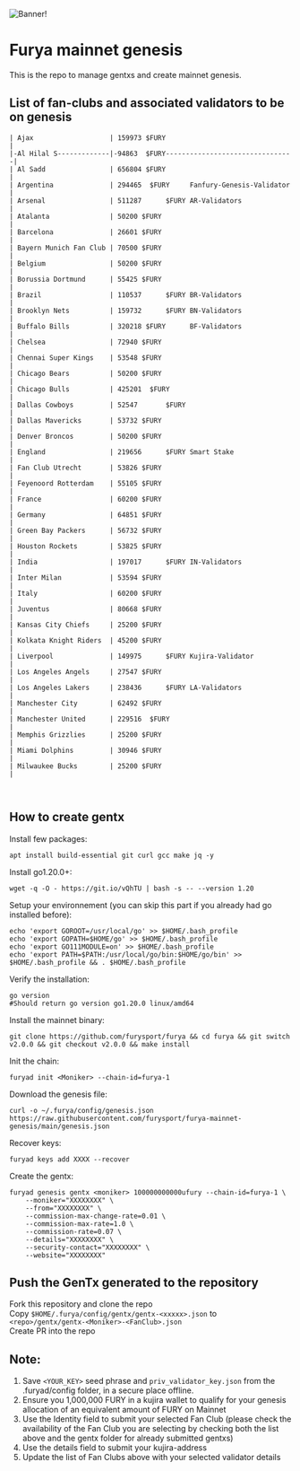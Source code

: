 ![Banner!](assets/loading.png)

# Furya mainnet genesis

This is the repo to manage gentxs and create mainnet genesis.

## List of fan-clubs and associated validators to be on genesis

```
| Ajax                   | 159973 $FURY                                |
|-Al Hilal S-------------|-94863  $FURY--------------------------------|
| Al Sadd                | 656804 $FURY                                |
| Argentina              | 294465  $FURY     Fanfury-Genesis-Validator |
| Arsenal                | 511287      $FURY AR-Validators             |
| Atalanta               | 50200 $FURY                                 |
| Barcelona              | 26601 $FURY                                 |
| Bayern Munich Fan Club | 70500 $FURY                                 |
| Belgium                | 50200 $FURY                                 |
| Borussia Dortmund      | 55425 $FURY                                 |
| Brazil                 | 110537      $FURY BR-Validators             |
| Brooklyn Nets          | 159732      $FURY BN-Validators             |
| Buffalo Bills          | 320218 $FURY      BF-Validators             |
| Chelsea                | 72940 $FURY                                 |
| Chennai Super Kings    | 53548 $FURY                                 |
| Chicago Bears          | 50200 $FURY                                 |
| Chicago Bulls          | 425201  $FURY                               |
| Dallas Cowboys         | 52547       $FURY                           |
| Dallas Mavericks       | 53732 $FURY                                 |
| Denver Broncos         | 50200 $FURY                                 |
| England                | 219656      $FURY Smart Stake               |
| Fan Club Utrecht       | 53826 $FURY                                 |
| Feyenoord Rotterdam    | 55105 $FURY                                 |
| France                 | 60200 $FURY                                 |
| Germany                | 64851 $FURY                                 |
| Green Bay Packers      | 56732 $FURY                                 |
| Houston Rockets        | 53825 $FURY                                 |
| India                  | 197017      $FURY IN-Validators             |
| Inter Milan            | 53594 $FURY                                 |
| Italy                  | 60200 $FURY                                 |
| Juventus               | 80668 $FURY                                 |
| Kansas City Chiefs     | 25200 $FURY                                 |
| Kolkata Knight Riders  | 45200 $FURY                                 |
| Liverpool              | 149975      $FURY Kujira-Validator          |
| Los Angeles Angels     | 27547 $FURY                                 |
| Los Angeles Lakers     | 238436      $FURY LA-Validators             |
| Manchester City        | 62492 $FURY                                 |
| Manchester United      | 229516  $FURY                               |
| Memphis Grizzlies      | 25200 $FURY                                 |
| Miami Dolphins         | 30946 $FURY                                 |
| Milwaukee Bucks        | 25200 $FURY                                 |



```

## How to create gentx

Install few packages:

```shell
apt install build-essential git curl gcc make jq -y
```

Install go1.20.0+:

```shell
wget -q -O - https://git.io/vQhTU | bash -s -- --version 1.20
```

Setup your environnement (you can skip this part if you already had go installed before):

```shell
echo 'export GOROOT=/usr/local/go' >> $HOME/.bash_profile
echo 'export GOPATH=$HOME/go' >> $HOME/.bash_profile
echo 'export GO111MODULE=on' >> $HOME/.bash_profile
echo 'export PATH=$PATH:/usr/local/go/bin:$HOME/go/bin' >> $HOME/.bash_profile && . $HOME/.bash_profile
```

Verify the installation:

```shell
go version
#Should return go version go1.20.0 linux/amd64
```

Install the mainnet binary:

```shell
git clone https://github.com/furysport/furya && cd furya && git switch v2.0.0 && git checkout v2.0.0 && make install
```

Init the chain:

```shell
furyad init <Moniker> --chain-id=furya-1
```

Download the genesis file:

```shell
curl -o ~/.furya/config/genesis.json https://raw.githubusercontent.com/furysport/furya-mainnet-genesis/main/genesis.json
```
Recover keys:

```shell
furyad keys add XXXX --recover 
```
Create the gentx:

```shell
furyad genesis gentx <moniker> 100000000000ufury --chain-id=furya-1 \
    --moniker="XXXXXXXX" \
    --from="XXXXXXXX" \
    --commission-max-change-rate=0.01 \
    --commission-max-rate=1.0 \
    --commission-rate=0.07 \
    --details="XXXXXXXX" \
    --security-contact="XXXXXXXX" \
    --website="XXXXXXXX"
```

## Push the GenTx generated to the repository

Fork this repository and clone the repo    
Copy `$HOME/.furya/config/gentx/gentx-<xxxxx>.json` to `<repo>/gentx/gentx-<Moniker>-<FanClub>.json`  
Create PR into the repo

##

##

## Note:

1. Save `<YOUR_KEY>` seed phrase and `priv_validator_key.json` from the .furyad/config folder, in a secure place offline.
2. Ensure you 1,000,000 FURY in a kujira wallet to qualify for your genesis allocation of an equivalent amount of FURY on Mainnet
3. Use the Identity field to submit your selected Fan Club (please check the availability of the Fan Club you are selecting by checking both the list above and the gentx folder for already submitted gentxs)
4. Use the details field to submit your kujira-address
5. Update the list of Fan Clubs above with your selected validator details
